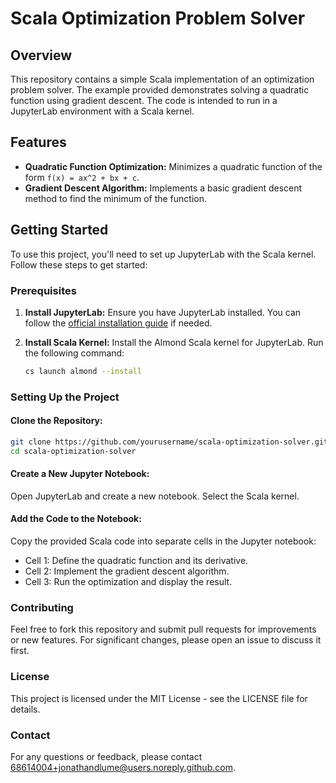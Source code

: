 # Scala Optimization Problem Solver

## Overview

This repository contains a simple Scala implementation of an optimization problem solver. The example provided demonstrates solving a quadratic function using gradient descent. The code is intended to run in a JupyterLab environment with a Scala kernel.

## Features

- **Quadratic Function Optimization:** Minimizes a quadratic function of the form `f(x) = ax^2 + bx + c`.
- **Gradient Descent Algorithm:** Implements a basic gradient descent method to find the minimum of the function.

## Getting Started

To use this project, you'll need to set up JupyterLab with the Scala kernel. Follow these steps to get started:

### Prerequisites

1. **Install JupyterLab:** Ensure you have JupyterLab installed. You can follow the [official installation guide](https://jupyter.org/install) if needed.

2. **Install Scala Kernel:** Install the Almond Scala kernel for JupyterLab. Run the following command:
   
   ```sh
   cs launch almond --install
   ```
### Setting Up the Project
#### Clone the Repository:

   ```sh
   git clone https://github.com/yourusername/scala-optimization-solver.git
   cd scala-optimization-solver
   ```
#### Create a New Jupyter Notebook:

Open JupyterLab and create a new notebook. Select the Scala kernel.

#### Add the Code to the Notebook:

Copy the provided Scala code into separate cells in the Jupyter notebook:

- Cell 1: Define the quadratic function and its derivative.
- Cell 2: Implement the gradient descent algorithm.
- Cell 3: Run the optimization and display the result.


### Contributing
Feel free to fork this repository and submit pull requests for improvements or new features. For significant changes, please open an issue to discuss it first.

### License
This project is licensed under the MIT License - see the LICENSE file for details.

### Contact
For any questions or feedback, please contact 68614004+jonathandlume@users.noreply.github.com.
